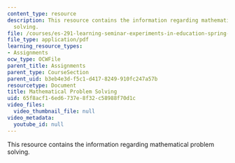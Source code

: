 ```yaml
---
content_type: resource
description: This resource contains the information regarding mathematical problem
  solving.
file: /courses/es-291-learning-seminar-experiments-in-education-spring-2003/65f8acf16ed6737e8f32c58988f70d1c_MITES_291S03_6b_math.pdf
file_type: application/pdf
learning_resource_types:
- Assignments
ocw_type: OCWFile
parent_title: Assignments
parent_type: CourseSection
parent_uid: b3eb4e3d-f5c1-d417-8249-910fc247a57b
resourcetype: Document
title: Mathematical Problem Solving
uid: 65f8acf1-6ed6-737e-8f32-c58988f70d1c
video_files:
  video_thumbnail_file: null
video_metadata:
  youtube_id: null
---
```

This resource contains the information regarding mathematical problem solving.